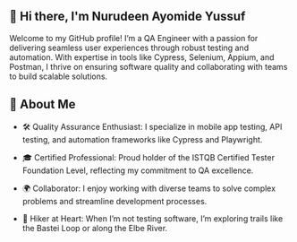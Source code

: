 ## 👋 Hi there, I'm Nurudeen Ayomide Yussuf

Welcome to my GitHub profile! I’m a QA Engineer with a passion for delivering seamless user experiences through robust testing and automation. With expertise in tools like Cypress, Selenium, Appium, and Postman, I thrive on ensuring software quality and collaborating with teams to build scalable solutions.

##

## 🚀 About Me

- 🛠️ Quality Assurance Enthusiast: I specialize in mobile app testing, API testing, and automation frameworks like Cypress and Playwright.

- 🎓 Certified Professional: Proud holder of the ISTQB Certified Tester Foundation Level, reflecting my commitment to QA excellence.

- 🌍 Collaborator: I enjoy working with diverse teams to solve complex problems and streamline development processes.

- 🥾 Hiker at Heart: When I’m not testing software, I’m exploring trails like the Bastei Loop or along the Elbe River.

<!--
**Deen-2601/Deen-2601** is a ✨ _special_ ✨ repository because its `README.md` (this file) appears on your GitHub profile.

Here are some ideas to get you started:

- 🔭 I’m currently working on ...
- 🌱 I’m currently learning ...
- 👯 I’m looking to collaborate on ...
- 🤔 I’m looking for help with ...
- 💬 Ask me about ...
- 📫 How to reach me: ...
- 😄 Pronouns: ...
- ⚡ Fun fact: ...
-->
